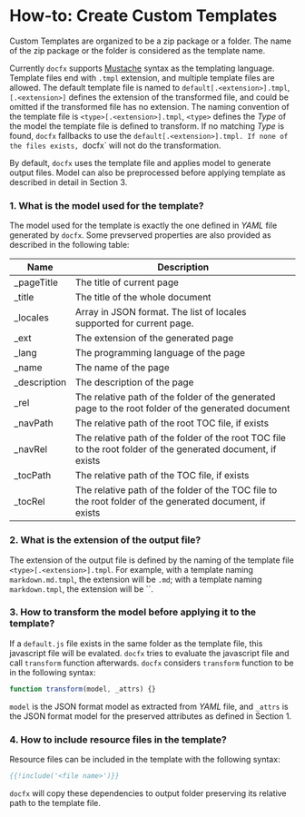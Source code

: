 How-to: Create Custom Templates
===============================
Custom Templates are organized to be a zip package or a folder. The name of the zip package or the folder is considered as the template name. 

Currently `docfx` supports [Mustache](http://mustache.github.io) syntax as the templating language. Template files end with `.tmpl` extension, and multiple template files are allowed. The default template file is named to `default[.<extension>].tmpl`, `[.<extension>]` defines the extension of the transformed file, and could be omitted if the transformed file has no extension. The naming convention of the template file is `<type>[.<extension>].tmpl`, `<type>` defines the *Type* of the model the template file is defined to transform. If no matching *Type* is found, `docfx` fallbacks to use the `default[.<extension>].tmpl. If none of the files exists, `docfx` will not do the transformation.

By default, `docfx` uses the template file and applies model to generate output files. Model can also be preprocessed before applying template as described in detail in Section 3.

### 1. What is the model used for the template?
The model used for the template is exactly the one defined in *YAML* file generated by `docfx`. Some prevserved properties are also provided as described in the following table:

Name | Description
-----| ----
_pageTitle | The title of current page
_title | The title of the whole document
_locales | Array in JSON format. The list of locales supported for current page.
_ext | The extension of the generated page
_lang | The programming language of the page
_name | The name of the page
_description | The description of the page
_rel | The relative path of the folder of the generated page to the root folder of the generated document
_navPath | The relative path of the root TOC file, if exists
_navRel | The relative path of the folder of the root TOC file to the root folder of the generated document, if exists
_tocPath | The relative path of the TOC file, if exists
_tocRel | The relative path of the folder of the TOC file to the root folder of the generated document, if exists

### 2. What is the extension of the output file?
The extension of the output file is defined by the naming of the template file `<type>[.<extension>].tmpl`. For example, with a template naming `markdown.md.tmpl`, the extension will be `.md`; with a template naming `markdown.tmpl`, the extension will be ``.

### 3. How to transform the model before applying it to the template?
If a `default.js` file exists in the same folder as the template file, this javascript file will be evalated. `docfx` tries to evaluate the javascript file and call `transform` function afterwards. `docfx` considers `transform` function to be in the following syntax:
```javascript
function transform(model, _attrs) {}
```
`model` is the JSON format model as extracted from *YAML* file, and `_attrs` is the JSON format model for the preserved attributes as defined in Section 1.

### 4. How to include resource files in the template?
Resource files can be included in the template with the following syntax:
```mustache
{{!include('<file name>')}}
```
`docfx` will copy these dependencies to output folder preserving its relative path to the template file.